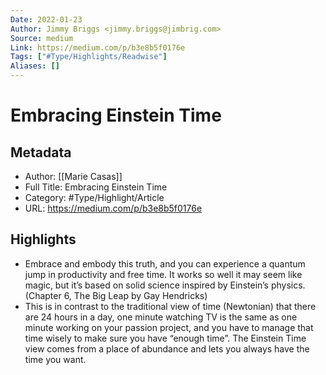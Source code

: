 ```yaml
---
Date: 2022-01-23
Author: Jimmy Briggs <jimmy.briggs@jimbrig.com>
Source: medium
Link: https://medium.com/p/b3e8b5f0176e
Tags: ["#Type/Highlights/Readwise"]
Aliases: []
---
```

# Embracing Einstein Time

## Metadata
- Author: [[Marie Casas]]
- Full Title: Embracing Einstein Time
- Category: #Type/Highlight/Article
- URL: https://medium.com/p/b3e8b5f0176e

## Highlights
- Embrace and embody this truth, and you can experience a quantum jump in productivity and free time. It works so well it may seem like magic, but it’s based on solid science inspired by Einstein’s physics. (Chapter 6, The Big Leap by Gay Hendricks)
- This is in contrast to the traditional view of time (Newtonian) that there are 24 hours in a day, one minute watching TV is the same as one minute working on your passion project, and you have to manage that time wisely to make sure you have “enough time”. The Einstein Time view comes from a place of abundance and lets you always have the time you want.

